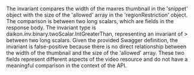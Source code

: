 The invariant compares the width of the maxres thumbnail in the 'snippet' object with the size of the 'allowed' array in the 'regionRestriction' object. The comparison is between two long scalars, which are fields in the response body. The invariant type is daikon.inv.binary.twoScalar.IntGreaterThan, representing an invariant of > between two long scalars. Given the provided Swagger definition, the invariant is false-positive because there is no direct relationship between the width of the thumbnail and the size of the 'allowed' array. These two fields represent different aspects of the video resource and do not have a meaningful comparison in the context of the API.
